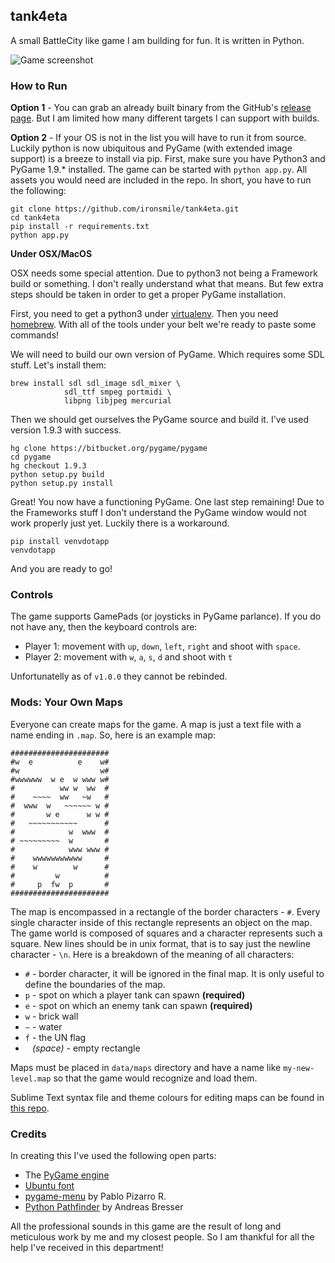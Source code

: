## tank4eta

A small BattleCity like game I am building for fun. It is written in Python.

![Game screenshot](etc/screenshot.png)

### How to Run

**Option 1** - You can grab an already built binary from the GitHub's [release page](https://github.com/ironsmile/tank4eta/releases). But I am limited how many different targets I can support with builds.

**Option 2** - If your OS is not in the list you will have to run it from source. Luckily python is now ubiquitous and PyGame (with extended image support) is a breeze to install via pip. First, make sure you have Python3 and PyGame 1.9.* installed. The game can be started with `python app.py`. All assets you would need are included in the repo. In short, you have to run the following:

```
git clone https://github.com/ironsmile/tank4eta.git
cd tank4eta
pip install -r requirements.txt
python app.py
```

**Under OSX/MacOS**

OSX needs some special attention. Due to python3 not being a Framework build or something. I don't really understand what that means. But few extra steps should be taken in order to get a proper PyGame installation.

First, you need to get a python3 under [virtualenv](https://virtualenv.pypa.io/en/stable/). Then you need [homebrew](https://brew.sh/). With all of the tools under your belt we're ready to paste some commands!

We will need to build our own version of PyGame. Which requires some SDL stuff. Let's install them:

```
brew install sdl sdl_image sdl_mixer \
            sdl_ttf smpeg portmidi \
            libpng libjpeg mercurial
```

Then we should get ourselves the PyGame source and build it. I've used version 1.9.3 with success.

```
hg clone https://bitbucket.org/pygame/pygame
cd pygame
hg checkout 1.9.3
python setup.py build
python setup.py install
```

Great! You now have a functioning PyGame. One last step remaining! Due to the Frameworks stuff I don't understand the PyGame window would not work properly just yet. Luckily there is a workaround.

```
pip install venvdotapp
venvdotapp
```

And you are ready to go!

### Controls

The game supports GamePads (or joysticks in PyGame parlance). If you do not have any, then the keyboard controls are:

* Player 1: movement with `up`, `down`, `left`, `right` and shoot with `space`.
* Player 2: movement with `w`, `a`, `s`, `d` and shoot with `t`

Unfortunatelly as of `v1.0.0` they cannot be rebinded.

### Mods: Your Own Maps

Everyone can create maps for the game. A map is just a text file with a name ending in `.map`. So, here is an example map:

```
######################
#w  e          e    w#
#w                  w#
#wwwwww  w e  w www w#
#          ww w  ww  #
#    ~~~~  ww   ~w   #
#  www  w   ~~~~~~ w #
#       w e      w w #
#   ~~~~~~~~~~~      #
#            w  www  #
# ~~~~~~~~~  w       #
#            www www #
#    wwwwwwwwwww     #
#    w        w      #
#         w          #
#     p  fw  p       #
######################
```

The map is encompassed in a rectangle of the border characters - `#`. Every single character inside of this rectangle represents an object on the map. The game world is composed of squares and a character represents such a square. New lines should be in unix format, that is to say just the newline character - `\n`. Here is a breakdown of the meaning of all characters:

* `#` - border character, it will be ignored in the final map. It is only useful to define the boundaries of the map.
* `p` - spot on which a player tank can spawn **(required)**
* `e` - spot on which an enemy tank can spawn **(required)**
* `w` - brick wall
* `~` - water
* `f` - the UN flag
* ` ` _(space)_ - empty rectangle

Maps must be placed in `data/maps` directory and have a name like `my-new-level.map` so that the game would recognize and load them.

Sublime Text syntax file and theme colours for editing maps can be found in [this repo](etc/sublime-text).

### Credits

In creating this I've used the following open parts:

* The [PyGame engine](http://www.pygame.org/)
* [Ubuntu font](https://design.ubuntu.com/font/)
* [pygame-menu](https://github.com/ppizarror/pygame-menu) by Pablo Pizarro R.
* [Python Pathfinder](https://github.com/brean/python-pathfinding) by Andreas Bresser

All the professional sounds in this game are the result of long and meticulous work by me and my closest people. So I am thankful for all the help I've received in this department!

